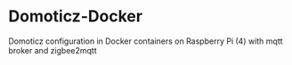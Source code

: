 # Domoticz-Docker
Domoticz configuration in Docker containers on Raspberry Pi (4) with mqtt broker and zigbee2mqtt
